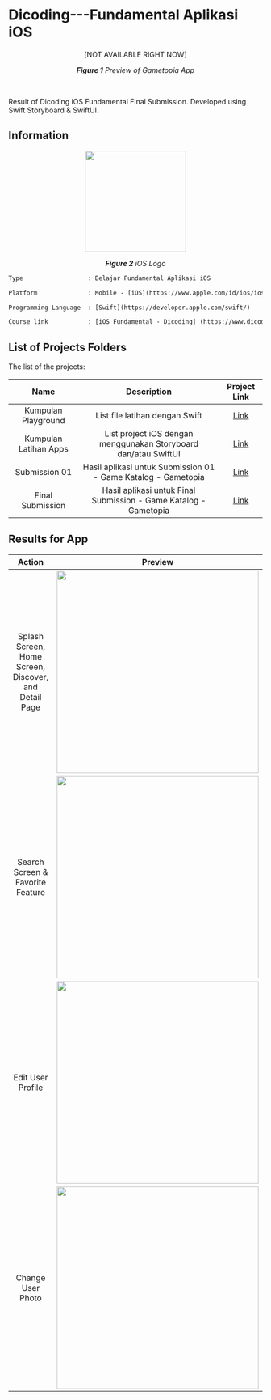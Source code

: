# Dicoding---Fundamental Aplikasi iOS

<p align="center">[NOT AVAILABLE RIGHT NOW]</p>

<p align="center"><i><b>Figure 1</b> Preview of Gametopia App</i></p>

<br/>

Result of Dicoding iOS Fundamental Final Submission. Developed using Swift Storyboard & SwiftUI.

## Information
<p align="center">
  <img src="https://upload.wikimedia.org/wikipedia/commons/thumb/c/ca/IOS_logo.svg/1200px-IOS_logo.svg.png" width="200"/>
</p>
<p align="center"><i><b>Figure 2</b> iOS Logo</i></p>

```diff
Type                  : Belajar Fundamental Aplikasi iOS

Platform              : Mobile - [iOS](https://www.apple.com/id/ios/ios-14/)

Programming Language  : [Swift](https://developer.apple.com/swift/)

Course link           : [iOS Fundamental - Dicoding] (https://www.dicoding.com/academies/202)
```

## List of Projects Folders
The list of the projects:

| Name      | Description  | Project Link  |
| :-: | :-: | :-: | 
| Kumpulan Playground | List file latihan dengan Swift | [Link](https://github.com/patriciafiona/Dicoding---Fundamental-Aplikasi-iOS/tree/main/Playgrounds) | 
| Kumpulan Latihan Apps | List project iOS dengan menggunakan Storyboard dan/atau SwiftUI | [Link](https://github.com/patriciafiona/Dicoding---Fundamental-Aplikasi-iOS/tree/main/Kumpulan%20Latihan%20Apps) | 
| Submission 01 | Hasil aplikasi untuk Submission 01 - Game Katalog - Gametopia | [Link](https://github.com/patriciafiona/Dicoding---Fundamental-Aplikasi-iOS/tree/main/Submission%201%20-%20Gametopia) | 
| Final Submission | Hasil aplikasi untuk Final Submission - Game Katalog - Gametopia | [Link](https://github.com/patriciafiona/Dicoding---Fundamental-Aplikasi-iOS/tree/main/Final%20Submission%20-%20Gametopia) | 

## Results for App 
| Action      | Preview  |
| :-: | :-: |
| Splash Screen, Home Screen, Discover, and Detail Page | <img src="https://user-images.githubusercontent.com/32255348/197202648-7a03d0cd-c0e2-4bc4-935c-84429df18ad8.gif" width="400"/> |
| Search Screen & Favorite Feature | <img src="https://user-images.githubusercontent.com/32255348/196975777-63898d9f-d639-4c76-9dcf-087fd17e3c18.gif" width="400"/> |
| Edit User Profile | <img src="https://user-images.githubusercontent.com/32255348/197204984-8714e51f-5415-47cd-94fe-4a138a934c99.gif" width="400"/> |
| Change User Photo | <img src="" width="400"/> |
